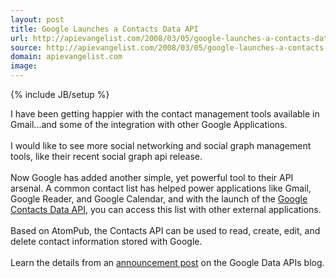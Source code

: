```yaml
---
layout: post
title: Google Launches a Contacts Data API
url: http://apievangelist.com/2008/03/05/google-launches-a-contacts-data-api/
source: http://apievangelist.com/2008/03/05/google-launches-a-contacts-data-api/
domain: apievangelist.com
image: 
---
```

{% include JB/setup %}<p>I have been getting happier with the contact management tools available in Gmail...and some of the integration with other Google Applications.<br /><br />I would like to see more social networking and social graph management tools, like their recent social graph api release.<br /><br />Now Google has added another simple, yet powerful tool to their API arsenal.  A common contact list has helped power applications like Gmail, Google Reader, and Google Calendar, and with the launch of the <a href="http://code.google.com/apis/contacts/">Google Contacts Data API</a>, you can access this list with other external applications.<br /><br />Based on AtomPub, the Contacts API can be used to read, create, edit, and delete contact information stored with Google.<br /><br />Learn the details from an <a href="http://googledataapis.blogspot.com/2008/03/3-2-1-contact-api-has-landed.html">announcement post</a> on the Google Data APIs blog.</p>
